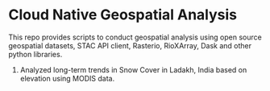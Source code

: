 # Cloud Native Geospatial Analysis
This repo provides scripts to conduct geospatial analysis using open source geospatial datasets, STAC API client, Rasterio, RioXArray, Dask and other python libraries.

1. Analyzed long-term trends in Snow Cover in Ladakh, India based on elevation using MODIS data.
